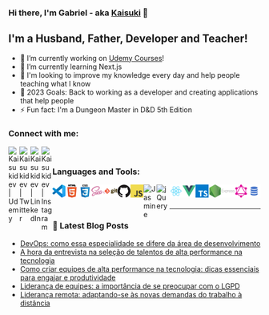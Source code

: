 ### Hi there, I'm Gabriel - aka [Kaisuki][linkedin] 👋

## I'm a Husband, Father, Developer and Teacher!
- 🔭 I’m currently working on [Udemy Courses][website]!
- 🌱 I’m currently learning Next.js
- 👯 I'm looking to improve my knowledge every day and help people teaching what I know
- 🥅 2023 Goals: Back to working as a developer and creating applications that help people
- ⚡ Fun fact: I'm a Dungeon Master in D&D 5th Edition

### Connect with me:

[<img align="left" alt="Kaisukidev | Udemy" width="22px" src="https://cdn.icon-icons.com/icons2/2389/PNG/512/udemy_logo_icon_144775.png" />][udemy]
[<img align="left" alt="Kaisukidev | Twitter" width="22px" src="https://cdn.jsdelivr.net/npm/simple-icons@v3/icons/twitter.svg" />][twitter]
[<img align="left" alt="Kaisukidev | LinkedIn" width="22px" src="https://cdn.jsdelivr.net/npm/simple-icons@v3/icons/linkedin.svg" />][linkedin]
[<img align="left" alt="Kaisukidev | Instagram" width="22px" src="https://cdn.jsdelivr.net/npm/simple-icons@v3/icons/instagram.svg" />][instagram]

<br />

### Languages and Tools:

<img align="left" alt="Visual Studio Code" width="26px" src="https://raw.githubusercontent.com/github/explore/80688e429a7d4ef2fca1e82350fe8e3517d3494d/topics/visual-studio-code/visual-studio-code.png" />
<img align="left" alt="HTML5" width="26px" src="https://raw.githubusercontent.com/github/explore/80688e429a7d4ef2fca1e82350fe8e3517d3494d/topics/html/html.png" />
<img align="left" alt="CSS3" width="26px" src="https://raw.githubusercontent.com/github/explore/80688e429a7d4ef2fca1e82350fe8e3517d3494d/topics/css/css.png" />
<img align="left" alt="Sass" width="26px" src="https://raw.githubusercontent.com/github/explore/80688e429a7d4ef2fca1e82350fe8e3517d3494d/topics/sass/sass.png" />
<img align="left" alt="Git" width="26px" src="https://raw.githubusercontent.com/github/explore/80688e429a7d4ef2fca1e82350fe8e3517d3494d/topics/git/git.png" />
<img align="left" alt="GitHub" width="26px" src="https://raw.githubusercontent.com/github/explore/78df643247d429f6cc873026c0622819ad797942/topics/github/github.png" />
<img align="left" alt="JavaScript" width="26px" src="https://raw.githubusercontent.com/github/explore/80688e429a7d4ef2fca1e82350fe8e3517d3494d/topics/javascript/javascript.png" />
<img align="left" alt="Jasmine" width="26px" src="https://img.favpng.com/9/22/17/jasmine-javascript-framework-behavior-driven-development-junit-png-favpng-6AE4qtyTJr5AGdvRzWuMu15XY.jpg" />
<img align="left" alt="jQuery" width="26px" src="https://w7.pngwing.com/pngs/265/442/png-transparent-jquery-ui-javascript-web-browser-pasargad-text-trademark-logo-thumbnail.png" />
<img align="left" alt="React" width="26px" src="https://raw.githubusercontent.com/github/explore/80688e429a7d4ef2fca1e82350fe8e3517d3494d/topics/react/react.png" />
<img align="left" alt="Vue" width="26px" src="https://raw.githubusercontent.com/github/explore/80688e429a7d4ef2fca1e82350fe8e3517d3494d/topics/vue/vue.png" />
<img align="left" alt="Typescript" width="26px" src="https://raw.githubusercontent.com/github/explore/80688e429a7d4ef2fca1e82350fe8e3517d3494d/topics/typescript/typescript.png" />
<img align="left" alt="Node.js" width="26px" src="https://raw.githubusercontent.com/github/explore/80688e429a7d4ef2fca1e82350fe8e3517d3494d/topics/nodejs/nodejs.png" />
<img align="left" alt="Express.js" width="26px" src="https://raw.githubusercontent.com/github/explore/80688e429a7d4ef2fca1e82350fe8e3517d3494d/topics/express/express.png" />
<img align="left" alt="GraphQL" width="26px" src="https://raw.githubusercontent.com/github/explore/80688e429a7d4ef2fca1e82350fe8e3517d3494d/topics/graphql/graphql.png" />
<img align="left" alt="SQL" width="26px" src="https://raw.githubusercontent.com/github/explore/80688e429a7d4ef2fca1e82350fe8e3517d3494d/topics/sql/sql.png" />

<br />
<br />

---

### 📕 Latest Blog Posts
<!-- BLOG-POST-LIST:START -->
- [DevOps: como essa especialidade se difere da área de desenvolvimento](https://medium.com/@kaisukidev/devops-como-essa-especialidade-se-difere-da-%C3%A1rea-de-desenvolvimento-409197bb1dd8?source=rss-a5659fe367f2------2)
- [A hora da entrevista na seleção de talentos de alta performance na tecnologia](https://medium.com/@kaisukidev/a-hora-da-entrevista-na-sele%C3%A7%C3%A3o-de-talentos-de-alta-performance-na-tecnologia-e7f135189688?source=rss-a5659fe367f2------2)
- [Como criar equipes de alta performance na tecnologia: dicas essenciais para engajar e produtividade](https://medium.com/@kaisukidev/como-criar-equipes-de-alta-performance-na-tecnologia-dicas-essenciais-para-engajar-e-produtividade-3170e911f0ec?source=rss-a5659fe367f2------2)
- [Liderança de equipes: a importância de se preocupar com o LGPD](https://medium.com/@kaisukidev/lideran%C3%A7a-de-equipes-a-import%C3%A2ncia-de-se-preocupar-com-o-lgpd-cb27ebbf0fd0?source=rss-a5659fe367f2------2)
- [Liderança remota: adaptando-se às novas demandas do trabalho à distância](https://medium.com/@kaisukidev/lideran%C3%A7a-remota-adaptando-se-%C3%A0s-novas-demandas-do-trabalho-%C3%A0-dist%C3%A2ncia-b2b2f1dd0ba5?source=rss-a5659fe367f2------2)
<!-- BLOG-POST-LIST:END -->

[website]: https://www.udemy.com/user/gabriel-albuquerque-5/
[udemy]: https://www.udemy.com/user/gabriel-albuquerque-5/
[twitter]: https://twitter.com/kaisukidev
[instagram]: https://instagram.com/kaisukidev
[linkedin]: https://linkedin.com/in/kaisuki
